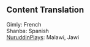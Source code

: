 ## Content Translation
Gimly: French\
Shanba: Spanish\
[NuruddinPlays](https://github.com/NuruddinPlays): Malawi, Jawi
